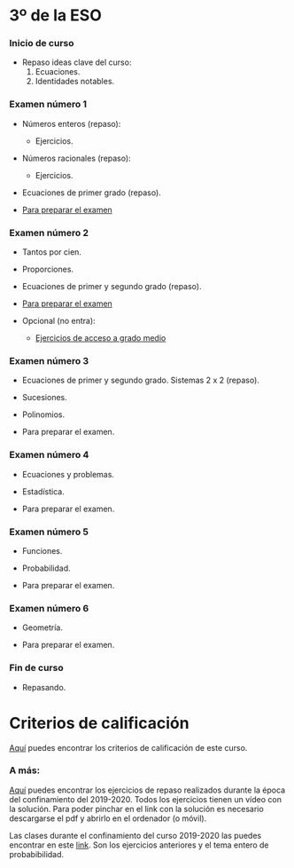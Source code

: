 # 3º de la ESO

### Inicio de curso
* Repaso ideas clave del curso:
  1. Ecuaciones.
  2. Identidades notables.

### Examen número 1
* Números enteros (repaso):
    + Ejercicios.

* Números racionales (repaso):
    + Ejercicios.

* Ecuaciones de primer grado (repaso).

* [Para preparar el examen](e3_examen01_pe.pdf)

### Examen número 2
* Tantos por cien.
* Proporciones.
* Ecuaciones de primer y segundo grado (repaso).

* [Para preparar el examen](e3_examen02_pe.pdf)

* Opcional (no entra):
  + [Ejercicios de acceso a grado medio](e3_proporciones_gm.pdf)

### Examen número 3
* Ecuaciones de primer y segundo grado. Sistemas 2 x 2 (repaso).
* Sucesiones.
* Polinomios.

* Para preparar el examen.

### Examen número 4
* Ecuaciones y problemas.
* Estadística.

* Para preparar el examen.

### Examen número 5
* Funciones.
* Probabilidad.

* Para preparar el examen.

### Examen número 6
* Geometría.

* Para preparar el examen.

### Fin de curso
* Repasando.


# Criterios de calificación
[Aquí](../criterios/criterios_calificacion.pdf) puedes encontrar los criterios
de calificación de este curso. 

### A más:

[Aquí](e3_pandemia_ct.pdf) puedes encontrar los ejercicios de repaso
realizados durante la época del confinamiento del 2019-2020. Todos los
ejercicios tienen un vídeo con la solución. Para poder pinchar en el link con
la solución es necesario descargarse el pdf y abrirlo en el ordenador (o
móvil).


Las clases durante el confinamiento del curso 2019-2020 las puedes encontrar 
en este [link](../confinamiento/E3A/README.md). Son los ejercicios anteriores
y el tema entero de probabibilidad.

